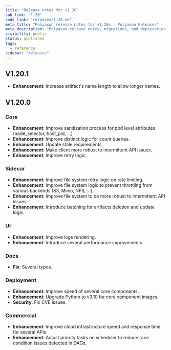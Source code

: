 ```yaml
---
title: "Release notes for v1.20"
sub_link: "1-20"
code_link: "releases/1-20.md"
meta_title: "Polyaxon release notes for v1.20x - Polyaxon Releases"
meta_description: "Polyaxon release notes, migrations, and deprecation notes for v1.20.x."
visibility: public
status: published
tags:
  - reference
sidebar: "releases"
---
```


## V1.20.1

 * **Enhancement**: Increase artifact's name length to allow longer names.

## V1.20.0

### Core

 * **Enhancement**: Improve sanitization process for pod level attributes (node_selector, host_pid, ...) 
 * **Enhancement**: Improve distinct logic for count queries.
 * **Enhancement**: Update stale requirements.
 * **Enhancement**: Make client more robust to intermittent API issues.
 * **Enhancement**: Improve retry logic.

### Sidecar

 * **Enhancement**: Improve file system retry logic on rate limiting.
 * **Enhancement**: Improve file system logic to prevent throttling from various backends (S3, Minio, NFS, ...).
 * **Enhancement**: Improve file system to be more robust to intermittent API issues.
 * **Enhancement**: Introduce batching for artifacts deletion and update logic. 

### UI

 * **Enhancement**: Improve logs rendering.
 * **Enhancement**: Introduce several performance improvements. 

### Docs

 * **Fix**: Several typos.

### Deployment

 * **Enhancement**: Improve speed of several core components.
 * **Enhancement**: Upgrade Python to v3.10 for core component images. 
 * **Security**: Fix CVE issues.

### Commercial

 * **Enhancement**: Improve cloud infrastructure speed and response time for several APIs.
 * **Enhancement**: Adjust priority tasks on scheduler to reduce race condition issues detected in DAGs.  
